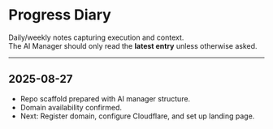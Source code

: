 # Progress Diary

Daily/weekly notes capturing execution and context.  
The AI Manager should only read the **latest entry** unless otherwise asked.

---

## 2025-08-27
- Repo scaffold prepared with AI manager structure.  
- Domain availability confirmed.  
- Next: Register domain, configure Cloudflare, and set up landing page.  

